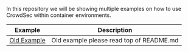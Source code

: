 In this repository we will be showing multiple examples on how to use CrowdSec within container environments.


| Example  | Description  |
| ------------- | ------------- |
| [Old Example](/old_example/)  | Old example please read top of README.md |
